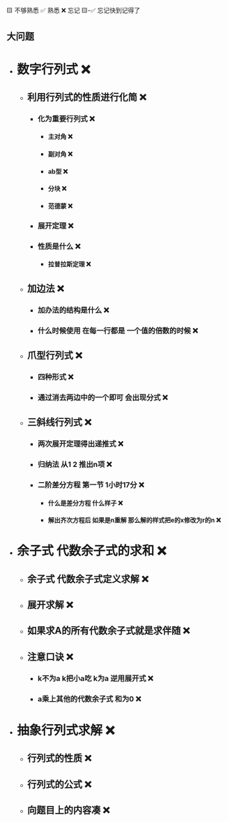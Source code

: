 🟨 不够熟悉  ✅ 熟悉  ❌ 忘记  🟨-✅ 忘记快到记得了

## 大问题
- # 数字行列式 ❌
  - ## 利用行列式的性质进行化简 ❌
    - ### 化为重要行列式 ❌
      - #### 主对角 ❌
      - #### 副对角 ❌
      - #### ab型 ❌
      - #### 分块 ❌
      - #### 范德蒙 ❌
    - ### 展开定理 ❌
    - ### 性质是什么 ❌
      - #### 拉普拉斯定理 ❌
  - ## 加边法 ❌
    - ### 加办法的结构是什么 ❌
    - ### 什么时候使用 在每一行都是 一个值的倍数的时候 ❌
  - ## 爪型行列式 ❌
    - ### 四种形式 ❌
    - ### 通过消去两边中的一个即可 会出现分式 ❌
  - ## 三斜线行列式 ❌
    - ### 两次展开定理得出递推式 ❌
    - ### 归纳法 从1 2 推出n项 ❌
    - ### 二阶差分方程 第一节 1小时17分 ❌
      - #### 什么是差分方程 什么样子 ❌
      - #### 解出齐次方程后 如果是n重解 那么解的样式把e的x修改为r的n ❌
- # 余子式 代数余子式的求和 ❌
  - ## 余子式 代数余子式定义求解 ❌
  - ## 展开求解 ❌
  - ## 如果求A的所有代数余子式就是求伴随 ❌
  - ## 注意口诀 ❌
    - ### k不为a k把小a吃 k为a 逆用展开式 ❌
    - ### a乘上其他的代数余子式 和为0 ❌
- # 抽象行列式求解 ❌
  - ## 行列式的性质 ❌
  - ## 行列式的公式 ❌
  - ## 向题目上的内容凑 ❌

